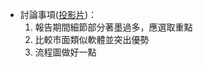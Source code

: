 - 討論事項([投影片](https://hackmd.io/@YTP-cyande/H1xpcZfWye))：
	1. 報告期間細節部分著墨過多，應選取重點
	2. 比較市面類似軟體並突出優勢
	3. 流程圖做好一點 
